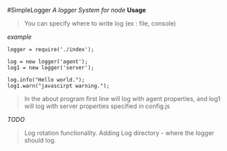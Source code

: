 #SimpleLogger
  *A logger System for node*
**Usage**
  > You can specify where to write log (ex : file, console)

*example*
```
logger = require('./index');

log = new logger('agent');
log1 = new logger('server');

log.info("Hello world.");
log1.warn("javascirpt warning.");
```

> In the about program first line will log with agent properties, and log1 will log with server properties specified in config.js

*TODO*
  > Log rotation functionality.
  > Adding Log directory - where the logger should log.